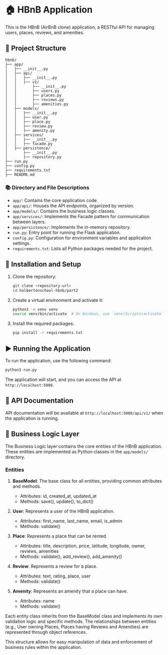 # 🏠 HBnB Application

This is the HBnB (AirBnB clone) application, a RESTful API for managing users, places, reviews, and amenities.

## 📁 Project Structure

```
hbnb/
├── app/
│   ├── __init__.py
│   ├── api/
│   │   ├── __init__.py
│   │   ├── v1/
│   │       ├── __init__.py
│   │       ├── users.py
│   │       ├── places.py
│   │       ├── reviews.py
│   │       ├── amenities.py
│   ├── models/
│   │   ├── __init__.py
│   │   ├── user.py
│   │   ├── place.py
│   │   ├── review.py
│   │   ├── amenity.py
│   ├── services/
│   │   ├── __init__.py
│   │   ├── facade.py
│   ├── persistence/
│       ├── __init__.py
│       ├── repository.py
├── run.py
├── config.py
├── requirements.txt
├── README.md
```

### 📚 Directory and File Descriptions

- `app/`: Contains the core application code.
- `app/api/`: Houses the API endpoints, organized by version.
- `app/models/`: Contains the business logic classes.
- `app/services/`: Implements the Facade pattern for communication between layers.
- `app/persistence/`: Implements the in-memory repository.
- `run.py`: Entry point for running the Flask application.
- `config.py`: Configuration for environment variables and application settings.
- `requirements.txt`: Lists all Python packages needed for the project.

## 🚀 Installation and Setup

1. Clone the repository:
   ```bash
   git clone <repository-url>
   cd holbertonschool-hbnb/part2
   ```

2. Create a virtual environment and activate it:
   ```bash
   python3 -m venv venv
   source venv/bin/activate  # On Windows, use `venv\Scripts\activate`
   ```

3. Install the required packages:
   ```bash
   pip install -r requirements.txt
   ```

## ▶️ Running the Application

To run the application, use the following command:

```bash
python3 run.py
```

The application will start, and you can access the API at `http://localhost:5000`.

## 📖 API Documentation

API documentation will be available at `http://localhost:5000/api/v1/` when the application is running.

## 🧠 Business Logic Layer

The Business Logic layer contains the core entities of the HBnB application. These entities are implemented as Python classes in the `app/models/` directory.

### Entities

1. **BaseModel**: The base class for all entities, providing common attributes and methods.
   - Attributes: id, created_at, updated_at
   - Methods: save(), update(), to_dict()

2. **User**: Represents a user of the HBnB application.
   - Attributes: first_name, last_name, email, is_admin
   - Methods: validate()

3. **Place**: Represents a place that can be rented.
   - Attributes: title, description, price, latitude, longitude, owner, reviews, amenities
   - Methods: validate(), add_review(), add_amenity()

4. **Review**: Represents a review for a place.
   - Attributes: text, rating, place, user
   - Methods: validate()

5. **Amenity**: Represents an amenity that a place can have.
   - Attributes: name
   - Methods: validate()

Each entity class inherits from the BaseModel class and implements its own validation logic and specific methods. The relationships between entities (e.g., User owning Places, Places having Reviews and Amenities) are represented through object references.

This structure allows for easy manipulation of data and enforcement of business rules within the application.
